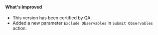 #### What's Improved
- This version has been certified by QA. 
- Added a new parameter `Exclude Observables` in `Submit Observables` action.